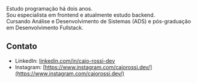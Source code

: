 Estudo programação há dois anos.  
Sou especialista em frontend e atualmente estudo backend.  
Cursando Análise e Desenvolvimento de Sistemas (ADS) e pós-graduação em Desenvolvimento Fullstack.

## Contato
- LinkedIn: [linkedin.com/in/caio-rossi-dev](https://www.linkedin.com/in/caio-rossi-dev/)
- Instagram: [https://www.instagram.com/caiorossi.dev/](https://www.instagram.com/caiorossi.dev/)
